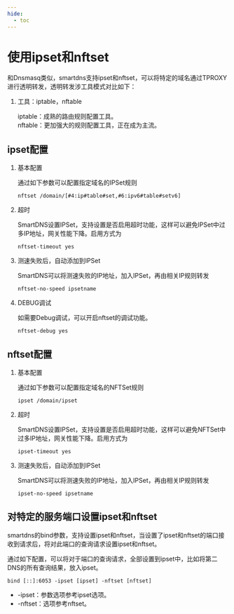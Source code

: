 ```yaml
---
hide:
  - toc
---
```


# 使用ipset和nftset  

和Dnsmasq类似，smartdns支持ipset和nftset，可以将特定的域名通过TPROXY进行透明转发，透明转发涉工具模式对比如下：

1. 工具：iptable，nftable

    iptable：成熟的路由规则配置工具。  
    nftable：更加强大的规则配置工具，正在成为主流。

## ipset配置

1. 基本配置

    通过如下参数可以配置指定域名的IPSet规则

    ```shell
    nftset /domain/[#4:ip#table#set,#6:ipv6#table#setv6]
    ```

1. 超时

    SmartDNS设置IPSet，支持设置是否启用超时功能，这样可以避免IPSet中过多IP地址，网关性能下降。启用方式为

    ```shell
    nftset-timeout yes
    ```

1. 测速失败后，自动添加到IPSet

    SmartDNS可以将测速失败的IP地址，加入IPSet，再由相关IP规则转发

    ```shell
    nftset-no-speed ipsetname
    ```

1. DEBUG调试

    如需要Debug调试，可以开启nftset的调试功能。

    ```shell
    nftset-debug yes
    ```

## nftset配置

1. 基本配置

    通过如下参数可以配置指定域名的NFTSet规则

    ```shell
    ipset /domain/ipset
    ```

1. 超时

    SmartDNS设置IPSet，支持设置是否启用超时功能，这样可以避免NFTSet中过多IP地址，网关性能下降。启用方式为

    ```shell
    ipset-timeout yes
    ```

1. 测速失败后，自动添加到IPSet

    SmartDNS可以将测速失败的IP地址，加入IPSet，再由相关IP规则转发

    ```shell
    ipset-no-speed ipsetname
    ```

## 对特定的服务端口设置ipset和nftset

smartdns的bind参数，支持设置ipset和nftset，当设置了ipset和nftset的端口接收到请求后，将对此端口的查询请求设置ipset和nftset。

通过如下配置，可以将对于端口的查询请求，全部设置到ipset中，比如将第二DNS的所有查询结果，放入ipset。

```shell
bind [::]:6053 -ipset [ipset] -nftset [nftset]
```

  * -ipset：参数选项参考ipset选项。
  * -nftset：选项参考nftset。
